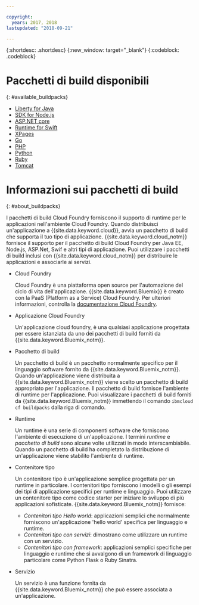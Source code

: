```yaml
---

copyright:
  years: 2017, 2018
lastupdated: "2018-09-21"

---
```


{:shortdesc: .shortdesc}
{:new_window: target="_blank"}
{:codeblock: .codeblock}

# Pacchetti di build disponibili
{: #available_buildpacks}

* [Liberty for Java](/docs/runtimes/liberty/getting-started.html)
* [SDK for Node.js](/docs/runtimes/nodejs/getting-started.html)
* [ASP.NET core](/docs/runtimes/dotnet/getting-started.html)
* [Runtime for Swift](/docs/runtimes/swift/getting-started.html)
* [XPages](/docs/starters/xpages/index.html)
* [Go](/docs/runtimes/go/getting-started.html)
* [PHP](/docs/runtimes/php/getting-started.html)
* [Python](/docs/runtimes/python/getting-started.html)
* [Ruby](/docs/runtimes/ruby/getting-started.html)
* [Tomcat](/docs/runtimes/tomcat/getting-started.html)

# Informazioni sui pacchetti di build
{: #about_buildpacks}

I pacchetti di build Cloud Foundry forniscono il supporto di runtime per le applicazioni nell'ambiente Cloud Foundry. Quando distribuisci un'applicazione a {{site.data.keyword.cloud}}, avvia un pacchetto di build che supporta il tuo tipo di applicazione. {{site.data.keyword.cloud_notm}} fornisce il supporto per il pacchetto di build Cloud Foundry per Java EE, Node.js, ASP.Net, Swif e altri tipi di applicazione.
Puoi utilizzare i pacchetti di build inclusi con {{site.data.keyword.cloud_notm}} per distribuire le applicazioni e associarle ai servizi.

*  Cloud Foundry

    Cloud Foundry è una piattaforma open source per l'automazione del ciclo di vita dell'applicazione.  {{site.data.keyword.Bluemix}} è creato con la PaaS (Platform as a Service) Cloud Foundry. Per ulteriori informazioni, controlla la [documentazione Cloud Foundry](https://www.cloudfoundry.org/learn/).

*  Applicazione Cloud Foundry

   Un'applicazione cloud foundry, è una qualsiasi applicazione progettata per essere istanziata da uno dei pacchetti di build forniti da {{site.data.keyword.Bluemix_notm}}.

*  Pacchetto di build

   Un pacchetto di build è un pacchetto normalmente specifico per il linguaggio software fornito da {{site.data.keyword.Bluemix_notm}}. Quando un'applicazione viene distribuita a {{site.data.keyword.Bluemix_notm}} viene scelto un pacchetto di build appropriato per l'applicazione. Il pacchetto di build fornisce l'ambiente di runtime per l'applicazione.  Puoi visualizzare i pacchetti di build forniti da {{site.data.keyword.Bluemix_notm}} immettendo il comando `ibmcloud cf buildpacks` dalla riga di comando.

*  Runtime

   Un runtime è una serie di componenti software che forniscono l'ambiente di esecuzione di un'applicazione.  I termini *runtime* e *pacchetto di build* sono alcune volte utilizzati in modo interscambiabile.  Quando un pacchetto di build ha completato la distribuzione di un'applicazione viene stabilito l'ambiente di runtime.

*  Contenitore tipo

   Un contenitore tipo è un'applicazione semplice progettata per un runtime in particolare.  I contenitori tipo forniscono i modelli o gli esempi dei tipi di applicazione specifici per runtime e linguaggio.  Puoi utilizzare un contenitore tipo come codice starter per iniziare lo sviluppo di più applicazioni sofisticate.  {{site.data.keyword.Bluemix_notm}} fornisce:
   * *Contenitori tipo Hello world*: applicazioni semplici che normalmente forniscono un'applicazione 'hello world' specifica per linguaggio e runtime.
   * *Contenitori tipo con servizi*: dimostrano come utilizzare un runtime con un servizio.
   * *Contenitori tipo con framework*: applicazioni semplici specifiche per linguaggio e runtime che si avvalgono di un framework di linguaggio particolare come Python Flask o Ruby Sinatra.

*  Servizio

   Un servizio è una funzione fornita da {{site.data.keyword.Bluemix_notm}} che può essere associata a un'applicazione.

